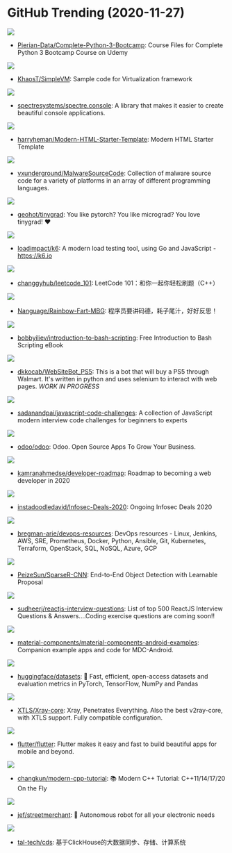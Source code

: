 # GitHub Trending (2020-11-27)

![](https://img.shields.io/badge/Jupyter%20Notebook-New%2021-green?style=flat-square&logo=appveyor)
- [Pierian-Data/Complete-Python-3-Bootcamp](https://github.com/Pierian-Data/Complete-Python-3-Bootcamp): Course Files for Complete Python 3 Bootcamp Course on Udemy

![](https://img.shields.io/badge/Swift-New%2062-green?style=flat-square&logo=appveyor)
- [KhaosT/SimpleVM](https://github.com/KhaosT/SimpleVM): Sample code for Virtualization framework

![](https://img.shields.io/badge/C%23-New%20285-green?style=flat-square&logo=appveyor)
- [spectresystems/spectre.console](https://github.com/spectresystems/spectre.console): A library that makes it easier to create beautiful console applications.

![](https://img.shields.io/badge/JavaScript-New%20164-green?style=flat-square&logo=appveyor)
- [harryheman/Modern-HTML-Starter-Template](https://github.com/harryheman/Modern-HTML-Starter-Template): Modern HTML Starter Template

![](https://img.shields.io/badge/Assembly-New%20300-green?style=flat-square&logo=appveyor)
- [vxunderground/MalwareSourceCode](https://github.com/vxunderground/MalwareSourceCode): Collection of malware source code for a variety of platforms in an array of different programming languages.

![](https://img.shields.io/badge/Python-New%20298-green?style=flat-square&logo=appveyor)
- [geohot/tinygrad](https://github.com/geohot/tinygrad): You like pytorch? You like micrograd? You love tinygrad! ❤️

![](https://img.shields.io/badge/Go-New%20332-green?style=flat-square&logo=appveyor)
- [loadimpact/k6](https://github.com/loadimpact/k6): A modern load testing tool, using Go and JavaScript - https://k6.io

![](https://img.shields.io/badge/none-New%20119-green?style=flat-square&logo=appveyor)
- [changgyhub/leetcode_101](https://github.com/changgyhub/leetcode_101): LeetCode 101：和你一起你轻松刷题（C++）

![](https://img.shields.io/badge/none-New%2065-green?style=flat-square&logo=appveyor)
- [Nanguage/Rainbow-Fart-MBG](https://github.com/Nanguage/Rainbow-Fart-MBG): 程序员要讲码德，耗子尾汁，好好反思！

![](https://img.shields.io/badge/HTML-New%20337-green?style=flat-square&logo=appveyor)
- [bobbyiliev/introduction-to-bash-scripting](https://github.com/bobbyiliev/introduction-to-bash-scripting): Free Introduction to Bash Scripting eBook

![](https://img.shields.io/badge/Python-New%2022-green?style=flat-square&logo=appveyor)
- [dkkocab/WebSiteBot_PS5](https://github.com/dkkocab/WebSiteBot_PS5): This is a bot that will buy a PS5 through Walmart. It's written in python and uses selenium to interact with web pages. *WORK IN PROGRESS*

![](https://img.shields.io/badge/none-New%20243-green?style=flat-square&logo=appveyor)
- [sadanandpai/javascript-code-challenges](https://github.com/sadanandpai/javascript-code-challenges): A collection of JavaScript modern interview code challenges for beginners to experts

![](https://img.shields.io/badge/JavaScript-New%2058-green?style=flat-square&logo=appveyor)
- [odoo/odoo](https://github.com/odoo/odoo): Odoo. Open Source Apps To Grow Your Business.

![](https://img.shields.io/badge/none-New%20167-green?style=flat-square&logo=appveyor)
- [kamranahmedse/developer-roadmap](https://github.com/kamranahmedse/developer-roadmap): Roadmap to becoming a web developer in 2020

![](https://img.shields.io/badge/none-New%2031-green?style=flat-square&logo=appveyor)
- [instadoodledavid/Infosec-Deals-2020](https://github.com/instadoodledavid/Infosec-Deals-2020): Ongoing Infosec Deals 2020

![](https://img.shields.io/badge/Groovy-New%20194-green?style=flat-square&logo=appveyor)
- [bregman-arie/devops-resources](https://github.com/bregman-arie/devops-resources): DevOps resources - Linux, Jenkins, AWS, SRE, Prometheus, Docker, Python, Ansible, Git, Kubernetes, Terraform, OpenStack, SQL, NoSQL, Azure, GCP

![](https://img.shields.io/badge/Python-New%20103-green?style=flat-square&logo=appveyor)
- [PeizeSun/SparseR-CNN](https://github.com/PeizeSun/SparseR-CNN): End-to-End Object Detection with Learnable Proposal

![](https://img.shields.io/badge/JavaScript-New%2044-green?style=flat-square&logo=appveyor)
- [sudheerj/reactjs-interview-questions](https://github.com/sudheerj/reactjs-interview-questions): List of top 500 ReactJS Interview Questions & Answers....Coding exercise questions are coming soon!!

![](https://img.shields.io/badge/Kotlin-New%205-green?style=flat-square&logo=appveyor)
- [material-components/material-components-android-examples](https://github.com/material-components/material-components-android-examples): Companion example apps and code for MDC-Android.

![](https://img.shields.io/badge/Python-New%2013-green?style=flat-square&logo=appveyor)
- [huggingface/datasets](https://github.com/huggingface/datasets): 🤗 Fast, efficient, open-access datasets and evaluation metrics in PyTorch, TensorFlow, NumPy and Pandas

![](https://img.shields.io/badge/Go-New%20107-green?style=flat-square&logo=appveyor)
- [XTLS/Xray-core](https://github.com/XTLS/Xray-core): Xray, Penetrates Everything. Also the best v2ray-core, with XTLS support. Fully compatible configuration.

![](https://img.shields.io/badge/Dart-New%2072-green?style=flat-square&logo=appveyor)
- [flutter/flutter](https://github.com/flutter/flutter): Flutter makes it easy and fast to build beautiful apps for mobile and beyond.

![](https://img.shields.io/badge/C%2B%2B-New%2081-green?style=flat-square&logo=appveyor)
- [changkun/modern-cpp-tutorial](https://github.com/changkun/modern-cpp-tutorial): 📚 Modern C++ Tutorial: C++11/14/17/20 On the Fly

![](https://img.shields.io/badge/TypeScript-New%2041-green?style=flat-square&logo=appveyor)
- [jef/streetmerchant](https://github.com/jef/streetmerchant): 🤖 Autonomous robot for all your electronic needs

![](https://img.shields.io/badge/Go-New%20117-green?style=flat-square&logo=appveyor)
- [tal-tech/cds](https://github.com/tal-tech/cds): 基于ClickHouse的大数据同步、存储、计算系统

